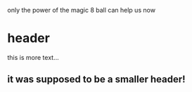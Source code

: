 only the power of the magic 8 ball can help us now
<h1>header</h1>
this is more text...
<h2>it was supposed to be a smaller header!</h2>
